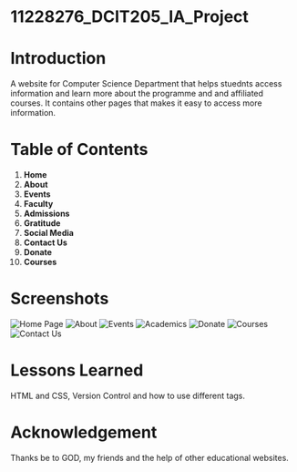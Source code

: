# 11228276_DCIT205_IA_Project

# Introduction 

A website for Computer Science Department that helps stuednts access information and learn more about the programme and and affiliated courses. It contains other pages that makes it easy to access more information.

# Table of Contents

1. **Home**
2. **About**
3. **Events**
4. **Faculty**
5. **Admissions**
6. **Gratitude**
7. **Social Media**
8. **Contact Us**
9. **Donate**
10. **Courses**

# Screenshots

![Home Page](Homepage.png)
![About](About.png)
![Events](Events.png)
![Academics](Academics.png)
![Donate](Donate.png)
![Courses](Courses.png)
![Contact Us](ContactUs.png)

# Lessons Learned

HTML and CSS, Version Control and how to use different tags.

# Acknowledgement

Thanks be to GOD, my friends and the help of other educational websites.
